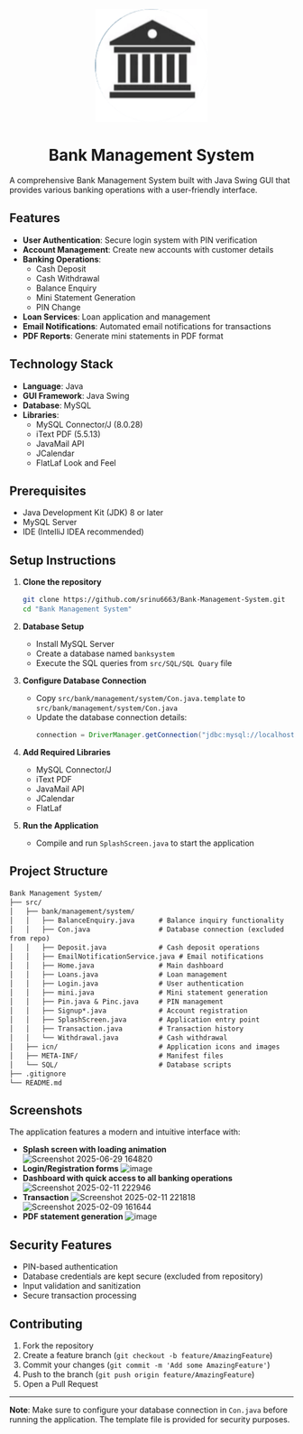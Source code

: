 <p align="center">
  <img src="src/icn/Bank_Logo.png" alt="Bank Logo" width="200"/>
</p>

<h1 align="center">Bank Management System</h1>


A comprehensive Bank Management System built with Java Swing GUI that provides various banking operations with a user-friendly interface.

## Features

- **User Authentication**: Secure login system with PIN verification
- **Account Management**: Create new accounts with customer details
- **Banking Operations**:
  - Cash Deposit
  - Cash Withdrawal
  - Balance Enquiry
  - Mini Statement Generation
  - PIN Change
- **Loan Services**: Loan application and management
- **Email Notifications**: Automated email notifications for transactions
- **PDF Reports**: Generate mini statements in PDF format

## Technology Stack

- **Language**: Java
- **GUI Framework**: Java Swing
- **Database**: MySQL
- **Libraries**:
  - MySQL Connector/J (8.0.28)
  - iText PDF (5.5.13)
  - JavaMail API
  - JCalendar
  - FlatLaf Look and Feel

## Prerequisites

- Java Development Kit (JDK) 8 or later
- MySQL Server
- IDE (IntelliJ IDEA recommended)

## Setup Instructions

1. **Clone the repository**
   ```bash
   git clone https://github.com/srinu6663/Bank-Management-System.git
   cd "Bank Management System"
   ```

2. **Database Setup**
   - Install MySQL Server
   - Create a database named `banksystem`
   - Execute the SQL queries from `src/SQL/SQL Quary` file

3. **Configure Database Connection**
   - Copy `src/bank/management/system/Con.java.template` to `src/bank/management/system/Con.java`
   - Update the database connection details:
     ```java
     connection = DriverManager.getConnection("jdbc:mysql://localhost:3306/banksystem", "your_username", "your_password");
     ```

4. **Add Required Libraries**
   - MySQL Connector/J
   - iText PDF
   - JavaMail API
   - JCalendar
   - FlatLaf

5. **Run the Application**
   - Compile and run `SplashScreen.java` to start the application

## Project Structure

```
Bank Management System/
├── src/
│   ├── bank/management/system/
│   │   ├── BalanceEnquiry.java      # Balance inquiry functionality
│   │   ├── Con.java                 # Database connection (excluded from repo)
│   │   ├── Deposit.java             # Cash deposit operations
│   │   ├── EmailNotificationService.java # Email notifications
│   │   ├── Home.java                # Main dashboard
│   │   ├── Loans.java               # Loan management
│   │   ├── Login.java               # User authentication
│   │   ├── mini.java                # Mini statement generation
│   │   ├── Pin.java & Pinc.java     # PIN management
│   │   ├── Signup*.java             # Account registration
│   │   ├── SplashScreen.java        # Application entry point
│   │   ├── Transaction.java         # Transaction history
│   │   └── Withdrawal.java          # Cash withdrawal
│   ├── icn/                         # Application icons and images
│   ├── META-INF/                    # Manifest files
│   └── SQL/                         # Database scripts
├── .gitignore
└── README.md
```

## Screenshots

The application features a modern and intuitive interface with:
- **Splash screen with loading animation**
  ![Screenshot 2025-06-29 164820](https://github.com/user-attachments/assets/bb110802-9988-4d6d-b1f7-67b0bb2910dc)
- **Login/Registration forms**
  ![image](https://github.com/user-attachments/assets/0818e2e0-f556-484d-a90c-d80a16ace17a)
- **Dashboard with quick access to all banking operations**
  ![Screenshot 2025-02-11 222946](https://github.com/user-attachments/assets/395506b6-5b4b-4d81-ae97-8ae09cf5b37d)
- **Transaction**
  ![Screenshot 2025-02-11 221818](https://github.com/user-attachments/assets/9661be69-b243-44bc-8982-c0a223fca84d)
  ![Screenshot 2025-02-09 161644](https://github.com/user-attachments/assets/0ab80cb9-5335-4700-b825-e0c8b14eb9c6)
- **PDF statement generation**
  ![image](https://github.com/user-attachments/assets/65a9d337-71f3-4c95-847a-dc891d38ed3d)


## Security Features

- PIN-based authentication
- Database credentials are kept secure (excluded from repository)
- Input validation and sanitization
- Secure transaction processing

## Contributing

1. Fork the repository
2. Create a feature branch (`git checkout -b feature/AmazingFeature`)
3. Commit your changes (`git commit -m 'Add some AmazingFeature'`)
4. Push to the branch (`git push origin feature/AmazingFeature`)
5. Open a Pull Request


---

**Note**: Make sure to configure your database connection in `Con.java` before running the application. The template file is provided for security purposes.
